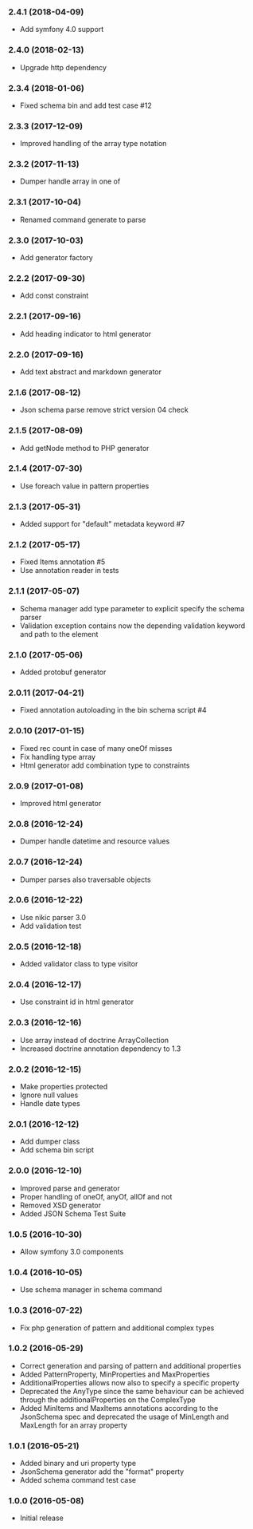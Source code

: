 
### 2.4.1 (2018-04-09)

* Add symfony 4.0 support

### 2.4.0 (2018-02-13)

* Upgrade http dependency

### 2.3.4 (2018-01-06)

* Fixed schema bin and add test case #12

### 2.3.3 (2017-12-09)

* Improved handling of the array type notation

### 2.3.2 (2017-11-13)

* Dumper handle array in one of

### 2.3.1 (2017-10-04)

* Renamed command generate to parse

### 2.3.0 (2017-10-03)

* Add generator factory

### 2.2.2 (2017-09-30)

* Add const constraint

### 2.2.1 (2017-09-16)

* Add heading indicator to html generator

### 2.2.0 (2017-09-16)

* Add text abstract and markdown generator

### 2.1.6 (2017-08-12)

* Json schema parse remove strict version 04 check

### 2.1.5 (2017-08-09)

* Add getNode method to PHP generator

### 2.1.4 (2017-07-30)

* Use foreach value in pattern properties

### 2.1.3 (2017-05-31)

* Added support for "default" metadata keyword #7

### 2.1.2 (2017-05-17)

* Fixed Items annotation #5
* Use annotation reader in tests

### 2.1.1 (2017-05-07)

* Schema manager add type parameter to explicit specify the schema parser 
* Validation exception contains now the depending validation keyword and path to
  the element

### 2.1.0 (2017-05-06)

* Added protobuf generator

### 2.0.11 (2017-04-21)

* Fixed annotation autoloading in the bin schema script #4

### 2.0.10 (2017-01-15)

* Fixed rec count in case of many oneOf misses
* Fix handling type array
* Html generator add combination type to constraints

### 2.0.9 (2017-01-08)

* Improved html generator

### 2.0.8 (2016-12-24)

* Dumper handle datetime and resource values

### 2.0.7 (2016-12-24)

* Dumper parses also traversable objects

### 2.0.6 (2016-12-22)

* Use nikic parser 3.0
* Add validation test

### 2.0.5 (2016-12-18)

* Added validator class to type visitor

### 2.0.4 (2016-12-17)

* Use constraint id in html generator

### 2.0.3 (2016-12-16)

* Use array instead of doctrine ArrayCollection
* Increased doctrine annotation dependency to 1.3

### 2.0.2 (2016-12-15)

* Make properties protected
* Ignore null values
* Handle date types

### 2.0.1 (2016-12-12)

* Add dumper class
* Add schema bin script

### 2.0.0 (2016-12-10)

* Improved parse and generator
* Proper handling of oneOf, anyOf, allOf and not
* Removed XSD generator
* Added JSON Schema Test Suite

### 1.0.5 (2016-10-30)

* Allow symfony 3.0 components

### 1.0.4 (2016-10-05)

* Use schema manager in schema command

### 1.0.3 (2016-07-22)

* Fix php generation of pattern and additional complex types

### 1.0.2 (2016-05-29)

* Correct generation and parsing of pattern and additional properties
* Added PatternProperty, MinProperties and MaxProperties
* AdditionalProperties allows now also to specify a specific property
* Deprecated the AnyType since the same behaviour can be achieved through the
  additionalProperties on the ComplexType
* Added MinItems and MaxItems annotations according to the JsonSchema spec and
  deprecated the usage of MinLength and MaxLength for an array property

### 1.0.1 (2016-05-21)

* Added binary and uri property type
* JsonSchema generator add the "format" property
* Added schema command test case

### 1.0.0 (2016-05-08)

* Initial release

